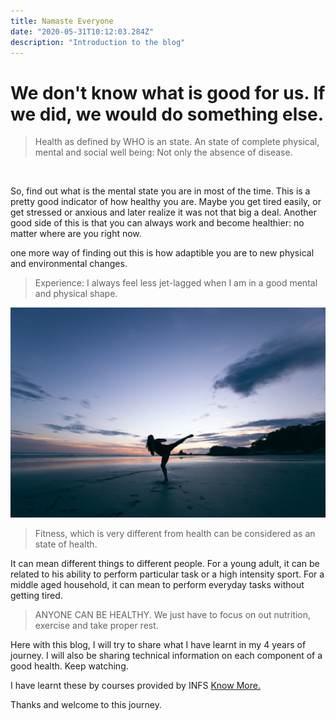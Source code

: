 ```yaml
---
title: Namaste Everyone
date: "2020-05-31T10:12:03.284Z"
description: "Introduction to the blog"
---
```


# We don't know what is good for us. If we did, we would do something else.

> Health as defined by WHO is an state. An state of complete physical, mental
> and social well being: Not only the absence of disease.

<br/>

So, find out what is the mental state you are in most of the time. This is a pretty good indicator of how healthy you are. Maybe you get tired easily, or get stressed or anxious and later realize it was not that big a deal. Another good side of this is that you can always work and become healthier: no matter where are you right now.

one more way of finding out this is how adaptible you are to new physical and environmental changes.

> Experience: I always feel less jet-lagged when I am in a good mental and physical shape.

![Jason briscoe beach](./jason-briscoe-.jpg)

> Fitness, which is very different from health can be considered as an state of health.

It can mean different things to different people. For a young adult, it can be related to his ability to perform particular task or a high intensity sport. For a middle aged household, it can mean to perform everyday tasks without getting tired.

> ANYONE CAN BE HEALTHY. We just have to focus on out nutrition, exercise and take proper rest.

Here with this blog, I will try to share what I have learnt in my 4 years of journey. I will also be sharing technical information on each component of a good health. Keep watching.

I have learnt these by courses provided by INFS [Know More.](https://infs.co.in)

Thanks and welcome to this journey.
